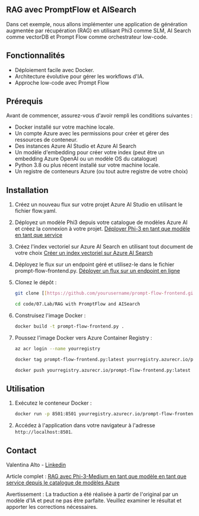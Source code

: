 ## RAG avec PromptFlow et AISearch

Dans cet exemple, nous allons implémenter une application de génération augmentée par récupération (RAG) en utilisant Phi3 comme SLM, AI Search comme vectorDB et Prompt Flow comme orchestrateur low-code.

## Fonctionnalités

- Déploiement facile avec Docker.
- Architecture évolutive pour gérer les workflows d'IA.
- Approche low-code avec Prompt Flow

## Prérequis

Avant de commencer, assurez-vous d'avoir rempli les conditions suivantes :

- Docker installé sur votre machine locale.
- Un compte Azure avec les permissions pour créer et gérer des ressources de conteneur.
- Des instances Azure AI Studio et Azure AI Search
- Un modèle d'embedding pour créer votre index (peut être un embedding Azure OpenAI ou un modèle OS du catalogue)
- Python 3.8 ou plus récent installé sur votre machine locale.
- Un registre de conteneurs Azure (ou tout autre registre de votre choix)

## Installation

1. Créez un nouveau flux sur votre projet Azure AI Studio en utilisant le fichier flow.yaml.
2. Déployez un modèle Phi3 depuis votre catalogue de modèles Azure AI et créez la connexion à votre projet. [Déployer Phi-3 en tant que modèle en tant que service](https://learn.microsoft.com/azure/machine-learning/how-to-deploy-models-phi-3?view=azureml-api-2&tabs=phi-3-mini)
3. Créez l'index vectoriel sur Azure AI Search en utilisant tout document de votre choix [Créer un index vectoriel sur Azure AI Search](https://learn.microsoft.com/azure/search/search-how-to-create-search-index?tabs=portal)
4. Déployez le flux sur un endpoint géré et utilisez-le dans le fichier prompt-flow-frontend.py. [Déployer un flux sur un endpoint en ligne](https://learn.microsoft.com/azure/ai-studio/how-to/flow-deploy)
5. Clonez le dépôt :

    ```sh
    git clone [[https://github.com/yourusername/prompt-flow-frontend.git](https://github.com/microsoft/Phi-3CookBook.git)](https://github.com/microsoft/Phi-3CookBook.git)
    
    cd code/07.Lab/RAG with PromptFlow and AISearch
    ```

6. Construisez l'image Docker :

    ```sh
    docker build -t prompt-flow-frontend.py .
    ```

7. Poussez l'image Docker vers Azure Container Registry :

    ```sh
    az acr login --name yourregistry
    
    docker tag prompt-flow-frontend.py:latest yourregistry.azurecr.io/prompt-flow-frontend.py:latest
    
    docker push yourregistry.azurecr.io/prompt-flow-frontend.py:latest
    ```

## Utilisation

1. Exécutez le conteneur Docker :

    ```sh
    docker run -p 8501:8501 yourregistry.azurecr.io/prompt-flow-frontend.py:latest
    ```

2. Accédez à l'application dans votre navigateur à l'adresse `http://localhost:8501`.

## Contact

Valentina Alto - [Linkedin](https://www.linkedin.com/in/valentina-alto-6a0590148/)

Article complet : [RAG avec Phi-3-Medium en tant que modèle en tant que service depuis le catalogue de modèles Azure](https://medium.com/@valentinaalto/rag-with-phi-3-medium-as-a-model-as-a-service-from-azure-model-catalog-62e1411948f3)

Avertissement : La traduction a été réalisée à partir de l'original par un modèle d'IA et peut ne pas être parfaite. Veuillez examiner le résultat et apporter les corrections nécessaires.